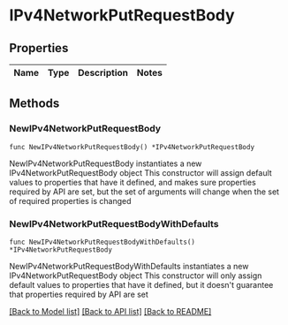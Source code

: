 # IPv4NetworkPutRequestBody

## Properties

Name | Type | Description | Notes
------------ | ------------- | ------------- | -------------

## Methods

### NewIPv4NetworkPutRequestBody

`func NewIPv4NetworkPutRequestBody() *IPv4NetworkPutRequestBody`

NewIPv4NetworkPutRequestBody instantiates a new IPv4NetworkPutRequestBody object
This constructor will assign default values to properties that have it defined,
and makes sure properties required by API are set, but the set of arguments
will change when the set of required properties is changed

### NewIPv4NetworkPutRequestBodyWithDefaults

`func NewIPv4NetworkPutRequestBodyWithDefaults() *IPv4NetworkPutRequestBody`

NewIPv4NetworkPutRequestBodyWithDefaults instantiates a new IPv4NetworkPutRequestBody object
This constructor will only assign default values to properties that have it defined,
but it doesn't guarantee that properties required by API are set


[[Back to Model list]](../README.md#documentation-for-models) [[Back to API list]](../README.md#documentation-for-api-endpoints) [[Back to README]](../README.md)


